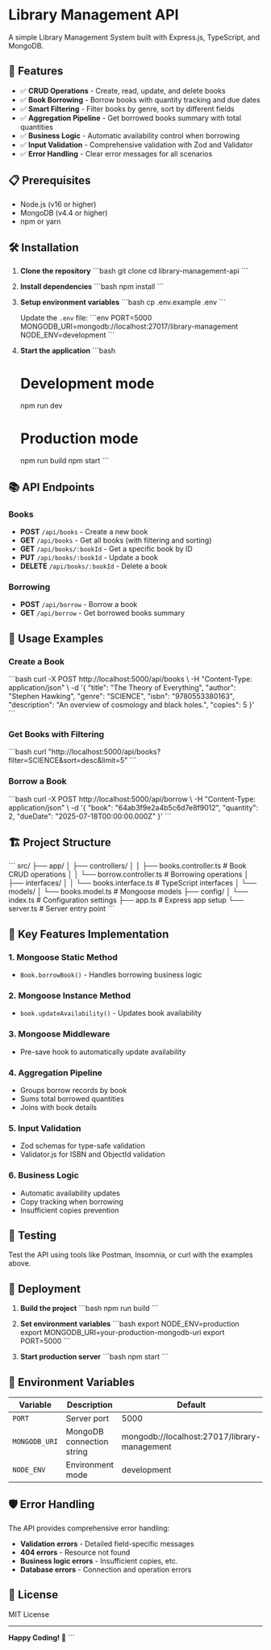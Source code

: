 # Library Management API

A simple Library Management System built with Express.js, TypeScript, and MongoDB.

## 🚀 Features

- ✅ **CRUD Operations** - Create, read, update, and delete books
- ✅ **Book Borrowing** - Borrow books with quantity tracking and due dates
- ✅ **Smart Filtering** - Filter books by genre, sort by different fields
- ✅ **Aggregation Pipeline** - Get borrowed books summary with total quantities
- ✅ **Business Logic** - Automatic availability control when borrowing
- ✅ **Input Validation** - Comprehensive validation with Zod and Validator
- ✅ **Error Handling** - Clear error messages for all scenarios

## 📋 Prerequisites

- Node.js (v16 or higher)
- MongoDB (v4.4 or higher)
- npm or yarn

## 🛠️ Installation

1. **Clone the repository**
   \`\`\`bash
   git clone <your-repo-url>
   cd library-management-api
   \`\`\`

2. **Install dependencies**
   \`\`\`bash
   npm install
   \`\`\`

3. **Setup environment variables**
   \`\`\`bash
   cp .env.example .env
   \`\`\`

   Update the `.env` file:
   \`\`\`env
   PORT=5000
   MONGODB_URI=mongodb://localhost:27017/library-management
   NODE_ENV=development
   \`\`\`

4. **Start the application**
   \`\`\`bash

   # Development mode

   npm run dev

   # Production mode

   npm run build
   npm start
   \`\`\`

## 📚 API Endpoints

### Books

- **POST** `/api/books` - Create a new book
- **GET** `/api/books` - Get all books (with filtering and sorting)
- **GET** `/api/books/:bookId` - Get a specific book by ID
- **PUT** `/api/books/:bookId` - Update a book
- **DELETE** `/api/books/:bookId` - Delete a book

### Borrowing

- **POST** `/api/borrow` - Borrow a book
- **GET** `/api/borrow` - Get borrowed books summary

## 🔧 Usage Examples

### Create a Book

\`\`\`bash
curl -X POST http://localhost:5000/api/books \\
-H "Content-Type: application/json" \\
-d '{
"title": "The Theory of Everything",
"author": "Stephen Hawking",
"genre": "SCIENCE",
"isbn": "9780553380163",
"description": "An overview of cosmology and black holes.",
"copies": 5
}'
\`\`\`

### Get Books with Filtering

\`\`\`bash
curl "http://localhost:5000/api/books?filter=SCIENCE&sort=desc&limit=5"
\`\`\`

### Borrow a Book

\`\`\`bash
curl -X POST http://localhost:5000/api/borrow \\
-H "Content-Type: application/json" \\
-d '{
"book": "64ab3f9e2a4b5c6d7e8f9012",
"quantity": 2,
"dueDate": "2025-07-18T00:00:00.000Z"
}'
\`\`\`

## 🏗️ Project Structure

\`\`\`
src/
├── app/
│ ├── controllers/
│ │ ├── books.controller.ts # Book CRUD operations
│ │ └── borrow.controller.ts # Borrowing operations
│ ├── interfaces/
│ │ └── books.interface.ts # TypeScript interfaces
│ └── models/
│ └── books.model.ts # Mongoose models
├── config/
│ └── index.ts # Configuration settings
├── app.ts # Express app setup
└── server.ts # Server entry point
\`\`\`

## 🔧 Key Features Implementation

### 1. **Mongoose Static Method**

- `Book.borrowBook()` - Handles borrowing business logic

### 2. **Mongoose Instance Method**

- `book.updateAvailability()` - Updates book availability

### 3. **Mongoose Middleware**

- Pre-save hook to automatically update availability

### 4. **Aggregation Pipeline**

- Groups borrow records by book
- Sums total borrowed quantities
- Joins with book details

### 5. **Input Validation**

- Zod schemas for type-safe validation
- Validator.js for ISBN and ObjectId validation

### 6. **Business Logic**

- Automatic availability updates
- Copy tracking when borrowing
- Insufficient copies prevention

## 🧪 Testing

Test the API using tools like Postman, Insomnia, or curl with the examples above.

## 🚀 Deployment

1. **Build the project**
   \`\`\`bash
   npm run build
   \`\`\`

2. **Set environment variables**
   \`\`\`bash
   export NODE_ENV=production
   export MONGODB_URI=your-production-mongodb-uri
   export PORT=5000
   \`\`\`

3. **Start production server**
   \`\`\`bash
   npm start
   \`\`\`

## 📝 Environment Variables

| Variable      | Description               | Default                                      |
| ------------- | ------------------------- | -------------------------------------------- |
| `PORT`        | Server port               | 5000                                         |
| `MONGODB_URI` | MongoDB connection string | mongodb://localhost:27017/library-management |
| `NODE_ENV`    | Environment mode          | development                                  |

## 🛡️ Error Handling

The API provides comprehensive error handling:

- **Validation errors** - Detailed field-specific messages
- **404 errors** - Resource not found
- **Business logic errors** - Insufficient copies, etc.
- **Database errors** - Connection and operation errors

## 📄 License

MIT License

---

**Happy Coding! 🚀**
\`\`\`
